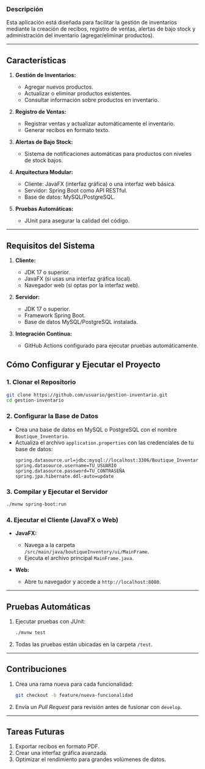 

### Descripción
Esta aplicación está diseñada para facilitar la gestión de inventarios mediante la creación de recibos, registro de ventas, alertas de bajo stock y administración del inventario (agregar/eliminar productos).

---

## **Características**
1. **Gestión de Inventarios:**
   - Agregar nuevos productos.
   - Actualizar o eliminar productos existentes.
   - Consultar información sobre productos en inventario.

2. **Registro de Ventas:**
   - Registrar ventas y actualizar automáticamente el inventario.
   - Generar recibos en formato texto.

3. **Alertas de Bajo Stock:**
   - Sistema de notificaciones automáticas para productos con niveles de stock bajos.

4. **Arquitectura Modular:**
   - Cliente: JavaFX (interfaz gráfica) o una interfaz web básica.
   - Servidor: Spring Boot como API RESTful.
   - Base de datos: MySQL/PostgreSQL.

5. **Pruebas Automáticas:**
   - JUnit para asegurar la calidad del código.

---

## **Requisitos del Sistema**
1. **Cliente:**
   - JDK 17 o superior.
   - JavaFX (si usas una interfaz gráfica local).
   - Navegador web (si optas por la interfaz web).

2. **Servidor:**
   - JDK 17 o superior.
   - Framework Spring Boot.
   - Base de datos MySQL/PostgreSQL instalada.

3. **Integración Continua:**
   - GitHub Actions configurado para ejecutar pruebas automáticamente.


## **Cómo Configurar y Ejecutar el Proyecto**

### 1. **Clonar el Repositorio**
```bash
git clone https://github.com/usuario/gestion-inventario.git
cd gestion-inventario
```

### 2. **Configurar la Base de Datos**
- Crea una base de datos en MySQL o PostgreSQL con el nombre `Boutique_Inventario`.
- Actualiza el archivo `application.properties` con las credenciales de tu base de datos:
  ```properties
  spring.datasource.url=jdbc:mysql://localhost:3306/Boutique_Inventario
  spring.datasource.username=TU_USUARIO
  spring.datasource.password=TU_CONTRASEÑA
  spring.jpa.hibernate.ddl-auto=update
  ```

### 3. **Compilar y Ejecutar el Servidor**
```bash
./mvnw spring-boot:run
```

### 4. **Ejecutar el Cliente (JavaFX o Web)**
- **JavaFX:**
  - Navega a la carpeta `/src/main/java/boutiqueInventory/ui/MainFrame`.
  - Ejecuta el archivo principal `MainFrame.java`.

- **Web:**
  - Abre tu navegador y accede a `http://localhost:8080`.

---

## **Pruebas Automáticas**
1. Ejecutar pruebas con JUnit:
   ```bash
   ./mvnw test
   ```
2. Todas las pruebas están ubicadas en la carpeta `/test`.

---

## **Contribuciones**
1. Crea una rama nueva para cada funcionalidad:
   ```bash
   git checkout -b feature/nueva-funcionalidad
   ```
2. Envía un *Pull Request* para revisión antes de fusionar con `develop`.

---

## **Tareas Futuras**
1. Exportar recibos en formato PDF.
2. Crear una interfaz gráfica avanzada.
3. Optimizar el rendimiento para grandes volúmenes de datos.
